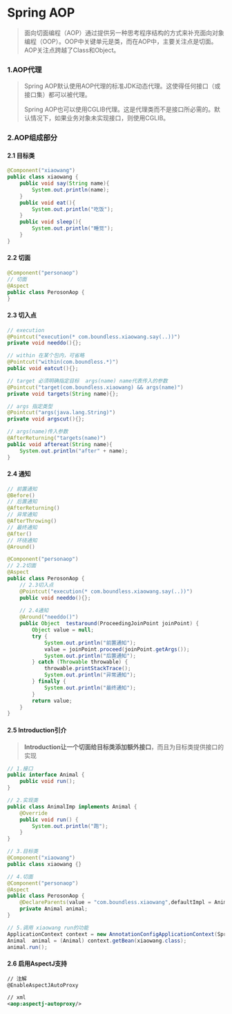 # Spring AOP



> 面向切面编程（AOP）通过提供另一种思考程序结构的方式来补充面向对象编程（OOP）。OOP中关键单元是类，而在AOP中，主要关注点是切面。AOP关注点跨越了Class和Object。

### 1.AOP代理



> Spring AOP默认使用AOP代理的标准JDK动态代理。这使得任何接口（或接口集）都可以被代理。
>
> Spring AOP也可以使用CGLIB代理。这是代理类而不是接口所必需的。默认情况下，如果业务对象未实现接口，则使用CGLIB。



### 2.AOP组成部分

#### 2.1 目标类

```java
@Component("xiaowang")
public class xiaowang {
    public void say(String name){
        System.out.println(name);
    }
    public void eat(){
        System.out.println("吃饭");
    }
    public void sleep(){
        System.out.println("睡觉");
    }
}
```

#### 2.2 切面

```java
@Component("personaop")
// 切面
@Aspect
public class PerosonAop {
}
```



#### 2.3 切入点

```java
// execution
@Pointcut("execution(* com.boundless.xiaowang.say(..))")
private void needdo(){};

// within 在某个包内，可省略
@Pointcut("within(com.boundless.*)")
public void eatcut(){};

// target 必须明确指定目标  args(name) name代表传入的参数
@Pointcut("target(com.boundless.xiaowang) && args(name)")
private void targets(String name){};

// args 指定类型
@Pointcut("args(java.lang.String)")
private void argscut(){};

// args(name)传入参数
@AfterReturning("targets(name)")
public void aftereat(String name){
    System.out.println("after" + name);
}
```



#### 2.4 通知

```java
// 前置通知
@Before()
// 后置通知
@AfterReturning()
// 异常通知
@AfterThrowing()
// 最终通知
@After() 
// 环绕通知
@Around()
```

```java
@Component("personaop")
// 2.2切面
@Aspect 
public class PerosonAop {
    // 2.3切入点
    @Pointcut("execution(* com.boundless.xiaowang.say(..))")
    public void needdo(){};
    
    // 2.4通知
    @Around("needdo()")
    public Object  testaround(ProceedingJoinPoint joinPoint) {
        Object value = null;
        try {
            System.out.println("前置通知");
            value = joinPoint.proceed(joinPoint.getArgs());
            System.out.println("后置通知");
        } catch (Throwable throwable) {
            throwable.printStackTrace();
            System.out.println("异常通知");
        } finally {
            System.out.println("最终通知");
        }
        return value;
    }
}
```



#### 2.5 Introduction引介

> **Introduction让一个切面给目标类添加额外接口**，而且为目标类提供接口的实现

```java
// 1.接口
public interface Animal {
    public void run();
}

// 2.实现类
public class AnimalImp implements Animal {
    @Override
    public void run() {
        System.out.println("跑");
    }
}

// 3.目标类
@Component("xiaowang")
public class xiaowang {}

// 4.切面
@Component("personaop")
@Aspect
public class PerosonAop {
	@DeclareParents(value = "com.boundless.xiaowang",defaultImpl = AnimalImp.class)
    private Animal animal;
}

// 5.调用 xiaowang run的功能
ApplicationContext context = new AnnotationConfigApplicationContext(SpringConfig.class);
Animal  animal = (Animal) context.getBean(xiaowang.class);
animal.run();
```





#### 2.6 启用AspectJ支持

```xml
// 注解
@EnableAspectJAutoProxy

// xml
<aop:aspectj-autoproxy/>
```



